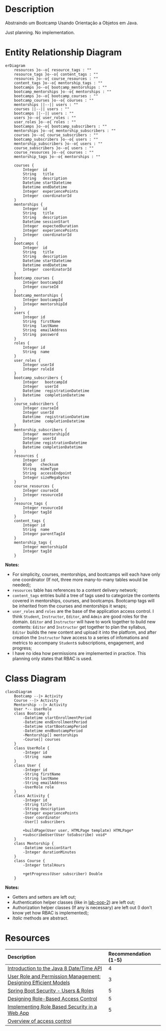 # Description
Abstraindo um Bootcamp Usando Orientação a Objetos em Java.

Just planning. No implementation.

# Entity Relationship Diagram
```mermaid
erDiagram
    resources }o--o{ resource_tags : ""
    resource_tags }o--o{ content_tags : ""
    resources }o--o{ course_resources : ""
    content_tags }o--o{ mentorship_tags : ""
    bootcamps }o--o{ bootcamp_mentorships : ""
    bootcamp_mentorships }o--o{ mentorships : ""
    bootcamps }o--o{ bootcamp_courses : ""
    bootcamp_courses }o--o{ courses : ""
    mentorships ||--|| users : ""
    courses ||--|| users : ""
    bootcamps ||--|| users : ""
    users }o--o{ user_roles : ""
    user_roles }o--o{ roles : ""
    bootcamps }o--o{ bootcamp_subscribers : ""
    mentorships }o--o{ mentorship_subscribers : ""
    courses }o--o{ course_subscribers : ""
    bootcamp_subscribers }o--o{ users : ""
    mentorship_subscribers }o--o{ users : ""
    course_subscribers }o--o{ users : ""
    course_resources }o--o{ courses : ""
    mentorship_tags }o--o{ mentorships : ""

    courses {
        Integer  id
        String   title
        String   description
        Datetime startDatetime
        Datetime endDatetime
        Integer  experiencePoints
        Integer  coordinatorId
    }
    mentorships {
        Integer  id
        String   title
        String   description
        Datetime sessionStart
        Integer  expectedDuration
        Integer  experiencePoints
        Integer  coordinatorId
    }
    bootcamps {
        Integer  id
        String   title
        String   description
        Datetime startDatetime
        Datetime endDatetime
        Integer  coordinatorId
    }
    bootcamp_courses {
        Integer bootcampId
        Integer courseId
    }
    bootcamp_mentorships {
        Integer bootcampId
        Integer mentorshipId
    }
    users {
        Integer id
        String  firstName
        String  lastName
        String  emailAddress
        String  password
    }
    roles {
        Integer id
        String  name
    }
    user_roles {
        Integer userId
        Integer roleId
    }
    bootcamp_subscribers {
        Integer   bootcampId
        Integer   userId
        Datetime  registrationDatetime
        Datetime  completionDatetime
    }
    course_subscribers {
        Integer courseId
        Integer userId
        Datetime  registrationDatetime
        Datetime  completionDatetime
    }
    mentorship_subscribers {
        Integer  mentorshipId
        Integer  userId
        Datetime registrationDatetime
        Datetime completionDatetime
    }
    resources {
        Integer id
        Blob    checksum
        String  mimeType
        String  accessEndpoint
        Integer sizeMegabytes
    }
    course_resources {
        Integer courseId
        Integer resourceId
    }
    resource_tags {
        Integer resourceId
        Integer tagId
    }
    content_tags {
        Integer id
        String  name
        Integer parentTagId
    }
    mentorship_tags {
        Integer mentorshipId
        Integer tagId
    }
```

**Notes:**
- For simplicity, courses, mentorships, and bootcamps will each have only one coordinator (If not, three more many-to-many tables would be needed);
- `resources` table has references to a content delivery network;
- `content_tags` entries build a tree of tags used to categorize the contents covered in mentorships, courses, and bootcamps. Bootcamp tags will be inherited from the courses and mentorships it wraps;
- `user_roles` and `roles` are the base of the application access control. I think `Student`, `Instructor`, `Editor`, and `Admin` are good roles for the domain. `Editor` and `Instructor` will have to work together to build new contents: `Editor` and `Instructor` get together to plan the syllabus, `Editor` builds the new content and upload it into the platform, and after creation the `Instructor` have access to a series of infomations and metrics to accompany `Student`s subscriptions, engagement, and progress;
- I have no idea how permissions are implemented in practice. This planning only states that RBAC is used.

# Class Diagram
```mermaid
classDiagram
    Bootcamp --|> Activity
    Course --|> Activity
    Mentorship --|> Activity
    User *-- UserRole
    class Bootcamp {
        -Datetime startEnrollmentPeriod
        -Datetime endEnrollmentPeriod
        -Datetime startBootcampPeriod
        -Datetime endBootcampPeriod
        -Mentorship[] mentorships
        -Course[] courses
    }
    class UserRole {
        -Integer id
        -String  name
    }
    class User {
        -Integer id
        -String firstName
        -String lastName
        -String emailAddress
        -UserRole role
    }
    class Activity {
        -Integer id
        -String title
        -String description
        -Integer experiencePoints
        -User coordinator
        -User[] subscribers

        +buildPage(User user, HTMLPage template) HTMLPage*
        +subscribeUser(User toSubscribe) void*
    }
    class Mentorship {
        -Datetime sessionStart
        -Integer durationMinutes
    }
    class Course {
        -Integer totalHours

        +getProgress(User subscriber) Double
    }
```

**Notes:**
- Getters and setters are left out;
- Authentication helper classes (like in [lab-oop-2](../lab-oop-2)) are left out;
- Authorization helper classes (If any is necessary) are left out (I don't know yet how RBAC is implemented);
- *Italic* methods are abstract.

# Resources
| Description | Recommendation (1-5) |
| :---        | :---                 |
| [Introduction to the Java 8 Date/Time API](https://www.baeldung.com/java-8-date-time-intro) | 4 |
| [User Role and Permission Management: Designing Efficient Models](https://frontegg.com/guides/user-role-and-permission) | 3 |
| [Spring Boot Security - Users & Roles](https://youtu.be/L8M_eXV0OVk?si=_YRR0bfFZYrk9z9i) | 5 |
| [Designing Role-Based Access Control](https://medium.com/@kamalmeet/designing-role-based-access-control-63c17a32894) | 5 |
| [Implementing Role Based Security in a Web App](https://medium.com/bluecore-engineering/implementing-role-based-security-in-a-web-app-89b66d1410e4) | 5 |
| [Overview of access control](https://cloud.google.com/storage/docs/access-control) |  |
